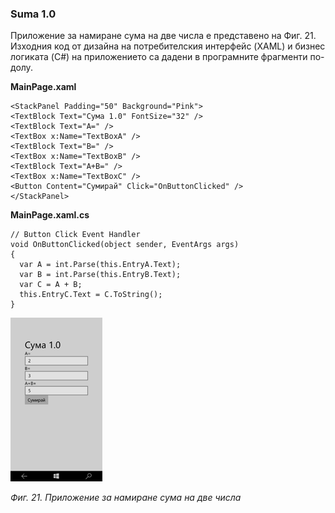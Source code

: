 ### Suma 1.0

Приложение за намиране сума на две числа е представено на Фиг. 21. Изходния код от дизайна на потребителския интерфейс \(XAML\) и бизнес логиката \(C\#\) на приложението са дадени в програмните фрагменти по-долу.

**MainPage.xaml**

```
<StackPanel Padding="50" Background="Pink">
<TextBlock Text="Сума 1.0" FontSize="32" />
<TextBlock Text="A=" />
<TextBox x:Name="TextBoxA" />
<TextBlock Text="B=" />
<TextBox x:Name="TextBoxB" />
<TextBlock Text="A+B=" />
<TextBox x:Name="TextBoxC" />
<Button Content="Сумирай" Click="OnButtonClicked" />
</StackPanel>
```

**MainPage.xaml.cs**

```
// Button Click Event Handler
void OnButtonClicked(object sender, EventArgs args)
{
  var A = int.Parse(this.EntryA.Text);
  var B = int.Parse(this.EntryB.Text);
  var C = A + B;
  this.EntryC.Text = C.ToString();
}
```

![](/chapter1/21.png)

_Фиг. 21. Приложение за намиране сума на две числа_



